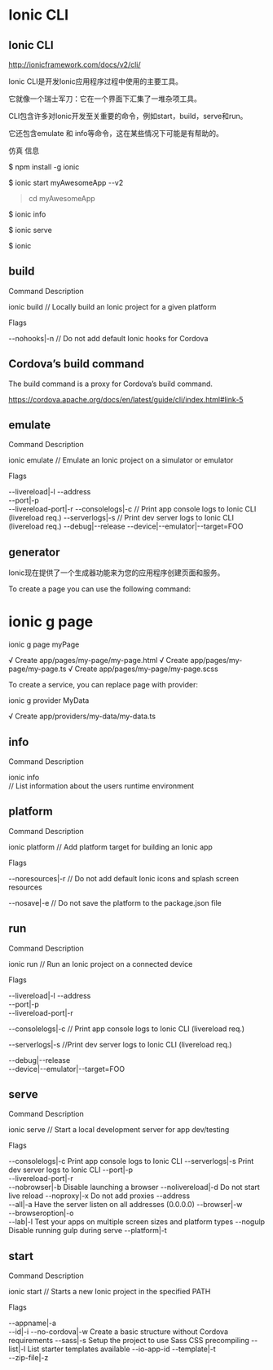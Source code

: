 # Ionic CLI




## Ionic CLI



http://ionicframework.com/docs/v2/cli/

Ionic CLI是开发Ionic应用程序过程中使用的主要工具。

它就像一个瑞士军刀：它在一个界面下汇集了一堆杂项工具。

CLI包含许多对Ionic开发至关重要的命令，例如start，build，serve和run。


它还包含emulate 和 info等命令，这在某些情况下可能是有帮助的。

仿真 信息










$ npm install -g ionic

$ ionic start myAwesomeApp --v2

> cd myAwesomeApp

$ ionic info

$ ionic serve





$ ionic







## build

Command Description

ionic build 
// Locally build an Ionic project for a given platform

Flags 

--nohooks|-n 
// Do not add default Ionic hooks for Cordova



## Cordova’s build command

The build command is a proxy for Cordova’s build command.

https://cordova.apache.org/docs/en/latest/guide/cli/index.html#link-5



## emulate

Command Description

ionic emulate 
// Emulate an Ionic project on a simulator or emulator

Flags 

--livereload|-l 
--address   
--port|-p   
--livereload-port|-r 
--consolelogs|-c 
// Print app console logs to Ionic CLI (livereload req.)
--serverlogs|-s 
// Print dev server logs to Ionic CLI (livereload req.)
--debug|--release 
--device|--emulator|--target=FOO


## generator 

Ionic现在提供了一个生成器功能来为您的应用程序创建页面和服务。

To create a page you can use the following command:

# ionic g page <PageName>

ionic g page myPage

√ Create app/pages/my-page/my-page.html
√ Create app/pages/my-page/my-page.ts
√ Create app/pages/my-page/my-page.scss



To create a service, you can replace page with provider:

ionic g provider MyData

√ Create app/providers/my-data/my-data.ts



## info

Command Description

ionic info  
// List information about the users runtime environment




## platform

Command Description

ionic platform
// Add platform target for building an Ionic app

Flags 

--noresources|-r
// Do not add default Ionic icons and splash screen resources

--nosave|-e 
// Do not save the platform to the package.json file



## run

Command Description

ionic run
// Run an Ionic project on a connected device

Flags 

--livereload|-l 
--address   
--port|-p   
--livereload-port|-r

--consolelogs|-c 
// Print app console logs to Ionic CLI (livereload req.)

--serverlogs|-s
//Print dev server logs to Ionic CLI (livereload req.)

--debug|--release   
--device|--emulator|--target=FOO




## serve

Command Description

ionic serve 
// Start a local development server for app dev/testing

Flags 

--consolelogs|-c    Print app console logs to Ionic CLI
--serverlogs|-s Print dev server logs to Ionic CLI
--port|-p   
--livereload-port|-r    
--nobrowser|-b  Disable launching a browser
--nolivereload|-d   Do not start live reload
--noproxy|-x    Do not add proxies
--address   
--all|-a    Have the server listen on all addresses (0.0.0.0)
--browser|-w    
--browseroption|-o  
--lab|-l    Test your apps on multiple screen sizes and platform types
--nogulp    Disable running gulp during serve
--platform|-t   



## start

Command Description

ionic start 
// Starts a new Ionic project in the specified PATH

Flags 

--appname|-a    
--id|-i 
--no-cordova|-w Create a basic structure without Cordova requirements
--sass|-s   Setup the project to use Sass CSS precompiling
--list|-l   List starter templates available
--io-app-id 
--template|-t   
--zip-file|-z   



















